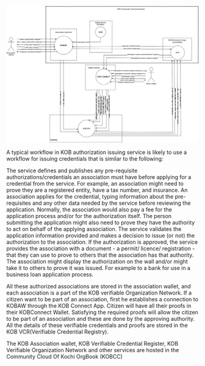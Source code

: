 
![workflow](img\context_diagram.png "CONTEXT DIAGRAM")<br />

A typical workflow in KOB authorization issuing service is likely to use a workflow for issuing credentials that is similar to the following:
 
The service defines and publishes any pre-requisite authorizations/credentials an association must have before applying for a credential from the service. For example, an association might need to prove they are a registered entity, have a tax number, and insurance. An association applies for the credential, typing information about the pre-requisites and any other data needed by the service before reviewing the application. Normally, the association would also pay a fee for the application process and/or for the authorization itself. The person submitting the application might also need to prove they have the authority to act on behalf of the applying association. The service validates the application information provided and makes a decision to issue (or not) the authorization to the association. If the authorization is approved, the service provides the association with a document - a permit/ licence/ registration - that they can use to prove to others that the association has that authority. The association might display the authorization on the wall and/or might take it to others to prove it was issued. For example to a bank for use in a business loan application process. 
 
All these authorized associations are stored in the association wallet, and each association is a part of the KOB verifiable Organization Network. If a citizen want to be part of an association, first he establishes a connection to KOBAW through the KOB Connect App. Citizen will have all their proofs in their KOBConnect Wallet. Satisfying the required proofs will allow the citizen to be part of an association and these are done by the approving authority. All the details of these verifiable credentials and proofs are stored in the KOB VCR(Verifiable Credential Registry).
 
The KOB Association wallet, KOB Verifiable Credential Register, KOB Verifiable Organization Network and other services are hosted in the Community Cloud Of Kochi OrgBook (KOBCC) 

